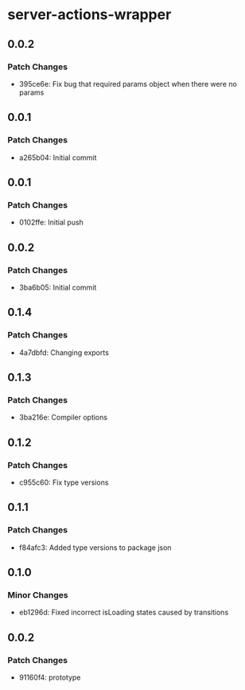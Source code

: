 # server-actions-wrapper

## 0.0.2

### Patch Changes

- 395ce6e: Fix bug that required params object when there were no params

## 0.0.1

### Patch Changes

- a265b04: Initial commit

## 0.0.1

### Patch Changes

- 0102ffe: Initial push

## 0.0.2

### Patch Changes

- 3ba6b05: Initial commit

## 0.1.4

### Patch Changes

- 4a7dbfd: Changing exports

## 0.1.3

### Patch Changes

- 3ba216e: Compiler options

## 0.1.2

### Patch Changes

- c955c60: Fix type versions

## 0.1.1

### Patch Changes

- f84afc3: Added type versions to package json

## 0.1.0

### Minor Changes

- eb1296d: Fixed incorrect isLoading states caused by transitions

## 0.0.2

### Patch Changes

- 91160f4: prototype
